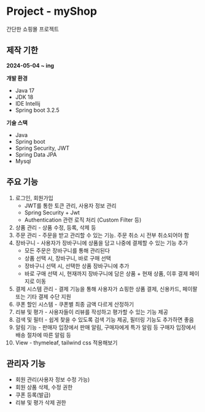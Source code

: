 # Project - myShop


간단한 쇼핑몰 프로젝트


## 제작 기한

**2024-05-04 ~ ing**

**개발 환경**

- Java 17
- JDK 18
- IDE Intellij
- Spring boot 3.2.5

**기술 스택**

- Java
- Spring boot
- Spring Security, JWT
- Spring Data JPA
- Mysql

## 주요 기능

1. 로그인, 회원가입
    - JWT를 통한 토큰 관리, 사용자 정보 관리
    - Spring Security + Jwt
    - Authentication 관련 로직 처리 (Custom Filter 등)
2. 상품 관리 - 상품 수정, 등록, 삭제 등
3. 주문 관리 - 주문을 받고 관리할 수 있는 기능. 주문 취소 시 전부 취소되어야 함
4. 장바구니 - 사용자가 장바구니에 상품을 담고 나중에 결제할 수 있는 기능 추가
   - 모든 주문은 장바구니를 통해 관리된다
   - 상품 선택 시, 장바구니, 바로 구매 선택
   - 장바구니 선택 시, 선택한 상품 장바구니에 추가
   - 바로 구매 선택 시, 현재까지 장바구니에 담은 상품 + 현재 상품, 이후 결제 페이지로 이동
5. 결제 시스템 관리 - 결제 기능을 통해 사용자가 쇼핑한 상품 결제, 신용카드, 페이팔 또는 기타 결제 수단 지원
6. 쿠폰 할인 시스템 - 쿠폰별 최종 금액 다르게 산정하기
7. 리뷰 및 평가 - 사용자들이 리뷰를 작성하고 평가할 수 있는 기능 제공
8. 검색 및 필터 - 쉽게 찾을 수 있도록 검색 기능 제공, 필터링 기능도 추가하면 좋음
9. 알림 기능 - 판매자 입장에서 판매 알림, 구매자에게 특가 알림 등 구매자 입장에서 배송 절차에 따른 알림 등
10. View - thymeleaf, tailwind css 적용해보기

## 관리자 기능
- 회원 관리(사용자 정보 수정 가능)
- 회원 상품 삭제, 수정 권한
- 쿠폰 등록(발급)
- 리뷰 및 평가 삭제 권한